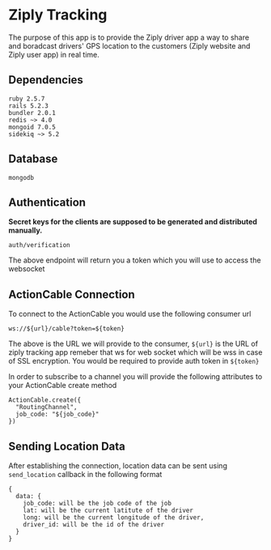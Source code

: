 # Ziply Tracking
The purpose of this app is to provide the Ziply driver app a way to share and boradcast drivers' GPS location to the
customers (Ziply website and Ziply user app) in real time.

## Dependencies ##
```
ruby 2.5.7
rails 5.2.3
bundler 2.0.1
redis ~> 4.0
mongoid 7.0.5
sidekiq ~> 5.2
```
## Database ##
```
mongodb
```

## Authentication ##
**Secret keys for the clients are supposed to be generated and distributed manually.**

```
auth/verification
```
The above endpoint will return you a token which you will use to access the websocket

## ActionCable Connection ##
To connect to the ActionCable you would use the following consumer url

```
ws://${url}/cable?token=${token}
``` 

The above is the URL we will provide to the consumer, ```${url}``` is the URL of ziply tracking app remeber that ws for web socket which will be wss in case of SSL encryption. 
You would be required to provide auth token in ```${token}```

In order to subscribe to a channel you will provide the following attributes to your ActionCable create method

```
ActionCable.create({
  "RoutingChannel",
  job_code: "${job_code}"
})
```

## Sending Location Data ##
After establishing the connection, location data can be sent using ```send_location``` callback in the following format

```
{
  data: {
    job_code: will be the job code of the job
    lat: will be the current latitute of the driver
    long: will be the current longitude of the driver,
    driver_id: will be the id of the driver
  }
}
```

